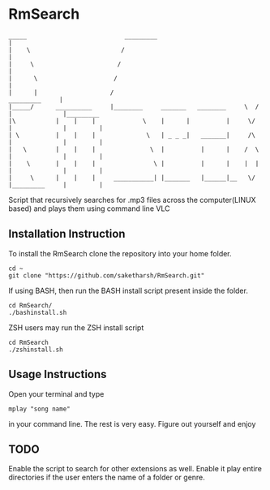 # RmSearch

```
_____                           _________                                             |  
|    \                         /                                                      |
|     \                       /                                                       |
|      \                     /                                                        | 
|      |                    /                                           _________     |
|_____/      __________     |________     _______   ________     \  /  |              |_________
|\           |    |    |             \    |      |          |     \/   |              |         | 
| \          |    |    |              \   | _ _ _|   _______|     /\   |              |         |
|   \        |    |    |               \  |          |      |    /  \  |              |         |
|    \       |    |    |                \ |          |      |    |  |  |              |         |
|     \      |    |    |     ___________| |_______   |______|__   \/   |_________     |         |

```

Script that recursively searches for .mp3 files across the computer(LINUX based) and plays them using command line VLC

## Installation Instruction
To install the RmSearch clone the repository into your home folder.


```
cd ~
git clone "https://github.com/saketharsh/RmSearch.git"

```


If using BASH, then run the BASH install script present inside the folder.


```
cd RmSearch/
./bashinstall.sh

```


ZSH users may run the ZSH install script

```
cd RmSearch
./zshinstall.sh

```

## Usage Instructions
Open your terminal and type

```
mplay "song name"

```

in your command line. The rest is very easy. Figure out yourself and enjoy


## TODO
Enable the script to search for other extensions as well.
Enable it play entire directories if the user enters the name of a folder or genre.



